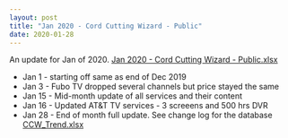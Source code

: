 ```yaml
---
layout: post
title: "Jan 2020 - Cord Cutting Wizard - Public"
date: 2020-01-28
---
```

<p>An update for Jan of 2020. <a href="/Jan 2020 - Cord Cutting Wizard - Public.xlsx">Jan 2020 - Cord Cutting Wizard - Public.xlsx</a>
  <p>
    <ul>
      <li>Jan 1 - starting off same as end of Dec 2019
      <li>Jan 3 - Fubo TV dropped several channels but price stayed the same
      <li>Jan 15 - Mid-month update of all services and their content
      <li>Jan 16 - Updated AT&T TV services - 3 screeens and 500 hrs DVR
      <li>Jan 28 - End of month full update. See change log for the database <a href="/CCW_Trend.xlsx">CCW_Trend.xlsx</a>
